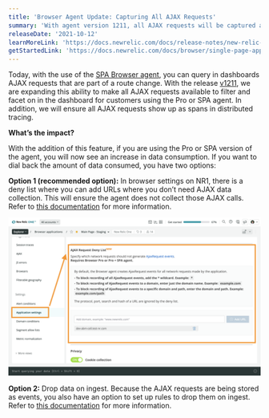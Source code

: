 ```yaml
---
title: 'Browser Agent Update: Capturing All AJAX Requests'
summary: 'With agent version 1211, all AJAX requests will be captured as events.'
releaseDate: '2021-10-12'
learnMoreLink: 'https://docs.newrelic.com/docs/release-notes/new-relic-browser-release-notes/browser-agent-release-notes/browser-agent-v1211/'
getStartedLink: 'https://docs.newrelic.com/docs/browser/single-page-app-monitoring/get-started/introduction-single-page-app-monitoring/'
---
```

Today, with the use of the [SPA Browser agent](https://docs.newrelic.com/docs/browser/single-page-app-monitoring/get-started/introduction-single-page-app-monitoring/), you can query in dashboards AJAX requests that are part of a route change. With the release [v1211](https://docs.newrelic.com/docs/release-notes/new-relic-browser-release-notes/browser-agent-release-notes/browser-agent-v1211/), we are expanding this ability to make all AJAX requests available to filter and facet on in the dashboard for customers using the Pro or SPA agent. In addition, we will ensure all AJAX requests show up as spans in distributed tracing.

**What’s the impact?**

With the addition of this feature, if you are using the Pro or SPA version of the agent, you will now see an increase in data consumption. If you want to dial back the amount of data consumed, you have two options:

**Option 1 (recommended option):** In browser settings on NR1, there is a deny list where you can add URLs where you don’t need AJAX data collection. This will ensure the agent does not collect those AJAX calls. Refer to [this documentation](https://docs.newrelic.com/docs/browser/new-relic-browser/configuration/filter-ajax-request-events/) for more information.

![New AJAX settings](./images/browser-ajax-highlighted.png "Browser with AJAX Settings Highlighted")

**Option 2:** Drop data on ingest. Because the AJAX requests are being stored as events, you also have an option to set up rules to drop them on ingest. Refer to [this documentation](https://docs.newrelic.com/docs/browser/new-relic-browser/configuration/filter-ajax-request-events/) for more information.
